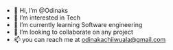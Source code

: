 - 👋 Hi, I’m @Odinaks
- 👀 I’m interested in Tech
- 🌱 I’m currently learning Software engineering 
- 💞️ I’m looking to collaborate on any project
- 📫 you can reach me at odinakachiiwuala@gmail.com

<!---
Odinaks/Odinaks is a ✨ special ✨ repository because its `README.md` (this file) appears on your GitHub profile.
You can click the Preview link to take a look at your changes.
--->
